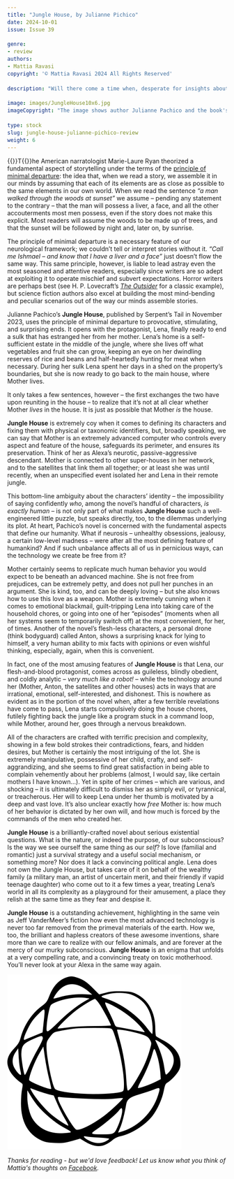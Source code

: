 ```yaml
---
title: "Jungle House, by Julianne Pichico"
date: 2024-10-01
issue: Issue 39

genre:
- review
authors:
- Mattia Ravasi
copyright: '© Mattia Ravasi 2024 All Rights Reserved'

description: "Will there come a time when, desperate for insights about contemporary speculative fiction, we won't have to turn to the flesh-and-blood likes of Mattia Ravasi but will instead enjoy the tender educational services of no-longer-artificial intelligences? Hopefully not, because who knows what effect that will have on us – though Julianne Pachico might have a few ideas."

image: images/JungleHouse10x6.jpg
imageCopyright: "The image shows author Julianne Pachico and the book's cover, both as seen on [the author's website](https://www.juliannepachico.com/jungle-house)."

type: stock
slug: jungle-house-julianne-pichico-review
weight: 6
---
```


{{<glyph>}}T{{</glyph>}}he American narratologist Marie-Laure Ryan theorized a fundamental aspect of storytelling under the terms of the [principle of minimal departure](https://www.sciencedirect.com/science/article/abs/pii/0304422X80900303): the idea that, when we read a story, we assemble it in our minds by assuming that each of its elements are as close as possible to the same elements in our own world. When we read the sentence *“a man walked through the woods at sunset”* we assume – pending any statement to the contrary – that the man will possess a liver, a face, and all the other accouterments most men possess, even if the story does not make this explicit. Most readers will assume the woods to be made up of trees, and that the sunset will be followed by night and, later on, by sunrise.

The principle of minimal departure is a necessary feature of our neurological framework; we couldn’t tell or interpret stories without it. *“Call me Ishmael – and know that I have a liver and a face”* just doesn’t flow the same way. This same principle, however, is liable to lead astray even the most seasoned and attentive readers, especially since writers are so adept at exploiting it to operate mischief and subvert expectations. Horror writers are perhaps best (see H. P. Lovecraft’s [*The Outsider*](https://www.hplovecraft.com/writings/texts/fiction/o.aspx) for a classic example), but science fiction authors also excel at building the most mind-bending and peculiar scenarios out of the way our minds assemble stories.

Julianne Pachico’s **Jungle House**, published by Serpent’s Tail in November 2023, uses the principle of minimal departure to provocative, stimulating, and surprising ends. It opens with the protagonist, Lena, finally ready to end a sulk that has estranged her from her mother. Lena’s home is a self-sufficient estate in the middle of the jungle, where she lives off what vegetables and fruit she can grow, keeping an eye on her dwindling reserves of rice and beans and half-heartedly hunting for meat when necessary. During her sulk Lena spent her days in a shed on the property’s boundaries, but she is now ready to go back to the main house, where Mother lives.

It only takes a few sentences, however – the first exchanges the two have upon reuniting in the house – to realize that it’s not at all clear whether Mother *lives* in the house. It is just as possible that Mother *is* the house.

**Jungle House** is extremely coy when it comes to defining its characters and fixing them with physical or taxonomic identifiers, but, broadly speaking, we can say that Mother is an extremely advanced computer who controls every aspect and feature of the house, safeguards its perimeter, and ensures its preservation. Think of her as Alexa’s neurotic, passive-aggressive descendant. Mother is connected to other super-houses in her network, and to the satellites that link them all together; or at least she was until recently, when an unspecified event isolated her and Lena in their remote jungle.

This bottom-line ambiguity about the characters’ identity – the impossibility of saying confidently *who*, among the novel’s handful of characters, *is exactly human* – is not only part of what makes **Jungle House** such a well-engineered little puzzle, but speaks directly, too, to the dilemmas underlying its plot. At heart, Pachico’s novel is concerned with the fundamental aspects that define our humanity. What if neurosis – unhealthy obsessions, jealousy, a certain low-level madness – were after all the most defining feature of humankind? And if such unbalance affects all of us in pernicious ways, can the technology we create be free from it?

Mother certainly seems to replicate much human behavior you would expect to be beneath an advanced machine. She is not free from prejudices, can be extremely petty, and does not pull her punches in an argument. She is kind, too, and can be deeply loving – but she also knows how to use this love as a weapon. Mother is extremely cunning when it comes to emotional blackmail, guilt-tripping Lena into taking care of the household chores, or going into one of her “episodes” (moments when all her systems seem to temporarily switch off) at the most convenient, for her, of times. Another of the novel’s flesh-less characters, a personal drone (think bodyguard) called Anton, shows a surprising knack for lying to himself, a very human ability to mix facts with opinions or even wishful thinking, especially, again, when this is convenient.

In fact, one of the most amusing features of **Jungle House** is that Lena, our flesh-and-blood protagonist, comes across as guileless, blindly obedient, and coldly analytic – *very much like a robot!* – while the technology around her (Mother, Anton, the satellites and other houses) acts in ways that are irrational, emotional, self-interested, and dishonest. This is nowhere as evident as in the portion of the novel when, after a few terrible revelations have come to pass, Lena starts compulsively doing the house chores, futilely fighting back the jungle like a program stuck in a command loop, while Mother, around her, goes through a nervous breakdown.

All of the characters are crafted with terrific precision and complexity, showing in a few bold strokes their contradictions, fears, and hidden desires, but Mother is certainly the most intriguing of the lot. She is extremely manipulative, possessive of her child, crafty, and self-aggrandizing, and she seems to find great satisfaction in being able to complain vehemently about her problems (almost, I would say, like certain mothers I have known…). Yet in spite of her crimes – which are various, and shocking – it is ultimately difficult to dismiss her as simply evil, or tyrannical, or treacherous. Her will to keep Lena under her thumb is motivated by a deep and vast love. It’s also unclear exactly how *free* Mother is: how much of her behavior is dictated by her own will, and how much is forced by the commands of the men who created her.

**Jungle House** is a brilliantly-crafted novel about serious existential questions. What is the nature, or indeed the purpose, of our subconscious? Is the way we see ourself the same thing as our *self*? Is love (familial and romantic) just a survival strategy and a useful social mechanism, or something more? Nor does it lack a convincing political angle. Lena does not own the Jungle House, but takes care of it on behalf of the wealthy family (a military man, an artist of uncertain merit, and their friendly if vapid teenage daughter) who come out to it a few times a year, treating Lena’s world in all its complexity as a playground for their amusement, a place they relish at the same time as they fear and despise it.

**Jungle House** is a outstanding achievement, highlighting in the same vein as Jeff VanderMeer’s fiction how even the most advanced technology is never too far removed from the primeval materials of the earth. How we, too, the brilliant and hapless creators of these awesome inventions, share more than we care to realize with our fellow animals, and are forever at the mercy of our murky subconscious. **Jungle House** is an enigma that unfolds at a very compelling rate, and a convincing treaty on toxic motherhood. You’ll never look at your Alexa in the same way again.

![Orbit-lrg](images/Orbit.svg)

*Thanks for reading - but we'd love feedback! Let us know what you think of Mattia's thoughts on [Facebook](https://www.facebook.com/MythaxisMagazine/posts/).*
